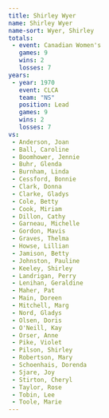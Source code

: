 ```yaml
---
title: Shirley Wyer
name: Shirley Wyer
name-sort: Wyer, Shirley
totals:
 - event: Canadian Women's
   games: 9
   wins: 2
   losses: 7
years:
 - year: 1970
   event: CLCA
   team: "NS"
   position: Lead
   games: 9
   wins: 2
   losses: 7
vs:
 - Anderson, Joan
 - Ball, Caroline
 - Boomhower, Jennie
 - Buhr, Glenda
 - Burnham, Linda
 - Cessford, Bonnie
 - Clark, Donna
 - Clarke, Gladys
 - Cole, Betty
 - Cook, Miriam
 - Dillon, Cathy
 - Garneau, Michelle
 - Gordon, Mavis
 - Graves, Thelma
 - Howse, Lillian
 - Jamison, Betty
 - Johnston, Pauline
 - Keeley, Shirley
 - Landrigan, Perry
 - Lenihan, Geraldine
 - Maher, Pat
 - Main, Doreen
 - Mitchell, Marg
 - Nord, Gladys
 - Olsen, Doris
 - O'Neill, Kay
 - Orser, Anne
 - Pike, Violet
 - Pilson, Shirley
 - Robertson, Mary
 - Schoenhais, Dorenda
 - Sjare, Joy
 - Stirton, Cheryl
 - Taylor, Rose
 - Tobin, Lee
 - Toole, Marie
---
```

